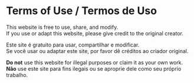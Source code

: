 # Terms of Use / Termos de Uso

This website is free to use, share, and modify.  
If you use or adapt this website, please give credit to the original creator.

Este site é gratuito para usar, compartilhar e modificar.  
Se você usar ou adaptar este site, por favor dê créditos ao criador original.

**Do not** use this website for illegal purposes or claim it as your own work.  
**Não** use este site para fins ilegais ou se aproprie dele como seu próprio trabalho.
